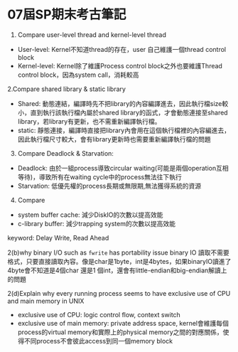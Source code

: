 # 07屆SP期末考古筆記
1. Compare user-level thread and kernel-level thread
* User-level: Kernel不知道thread的存在，user 自己維護一個thread control block
* Kernel-level: Kernel除了維護Process control block之外也要維護Thread control block，因為system call，消耗較高

2.Compare shared library & static library
* Shared: 動態連結，編譯時先不把library的內容編譯進去，因此執行檔size較小，直到執行該執行檔內屬於shared library的函式，才會動態連接至shared library，若library有更新，也不需重新編譯執行檔。
* static: 靜態連接，編譯時直接把library內會用在這個執行檔裡的內容編進去，因此執行檔尺寸較大，會有library更新時也需要重新編譯執行檔的問題

3. Compare Deadlock & Starvation:
* Deadlock: 由於一組process導致circular waiting(可能是兩個operation互相等待)，導致所有在waiting cycle中的process無法往下執行
* Starvation: 低優先權的process長期或無限期,無法獲得系統的資源

4. Compare
* system buffer cache: 減少DiskIO的次數以提高效能
* c-library buffer: 減少trapping system的次數以提高效能

keyword: Delay Write, Read Ahead

2(b)why binary I/O such as `fwrite` has portability issue
binary IO 讀取不需要格式，只要直接讀取內容。像是char是1byte，int是4bytes，如果binaryIO讀進了4byte會不知道是4個char 還是1 個int，還會有little-endian和big-endian解讀上的問題

2(d)Explain why every running process seems to have exclusive use of CPU and main memory in UNIX
* exclusive use of CPU:
logic control flow, context switch
* exclusive use of main memory:
private address space, kernel會維護每個process的virtual memory和實際上的physical memory之間的對應關係，使得不同process不會彼此access到同一個memory block
